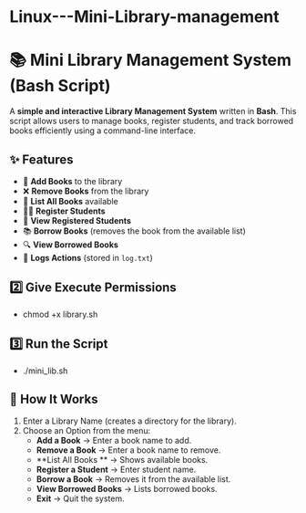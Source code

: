 # Linux---Mini-Library-management

# 📚 Mini Library Management System (Bash Script)

A **simple and interactive Library Management System** written in **Bash**. This script allows users to manage books, register students, and track borrowed books efficiently using a command-line interface.

## ✨ Features
- 📖 **Add Books** to the library  
- ❌ **Remove Books** from the library  
- 📜 **List All Books** available  
- 🧑‍🎓 **Register Students**  
- 📃 **View Registered Students**  
- 📚 **Borrow Books** (removes the book from the available list)  
- 🔍 **View Borrowed Books**  
- 📂 **Logs Actions** (stored in `log.txt`)  

## 2️⃣ Give Execute Permissions
- chmod +x library.sh

## 3️⃣ Run the Script
- ./mini_lib.sh

## 📌 How It Works
1. Enter a Library Name (creates a directory for the library).
2. Choose an Option from the menu:
   - **Add a Book** → Enter a book name to add.
   - **Remove a Book** → Enter a book name to remove.
   - **List All Books ** → Shows available books.
   - **Register a Student** → Enter student name.
   - **Borrow a Book** → Removes it from the available list.
   - **View Borrowed Books** → Lists borrowed books.
   - **Exit** → Quit the system.


















